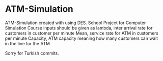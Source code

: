 # ATM-Simulation
ATM-Simulation created with using DES.
School Project for Computer Simulation Course
inputs should be given as lambda, inter arrival rate for customers in customer per minute
Mean, service rate for ATM in customers per minute
Capacity, ATM capacity meaning how many customers can wait in the line for the ATM

Sorry for Turkish commits.
